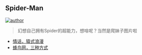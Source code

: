 ##  Spider-Man
[![author](https://img.shields.io/badge/author-mr__menand-yellowgreen.svg?logo=hexo&logoColor=violet)](https://mrmenand.github.io/)

> 幻想自己拥有Spider的超能力，想啥呢？当然是爬妹子图片啦  


- [情话，猿式浪漫](./Words_to_mygirl/README.md) 
- [蜂鸟网，三种方式](./Fengniao/README.md)



